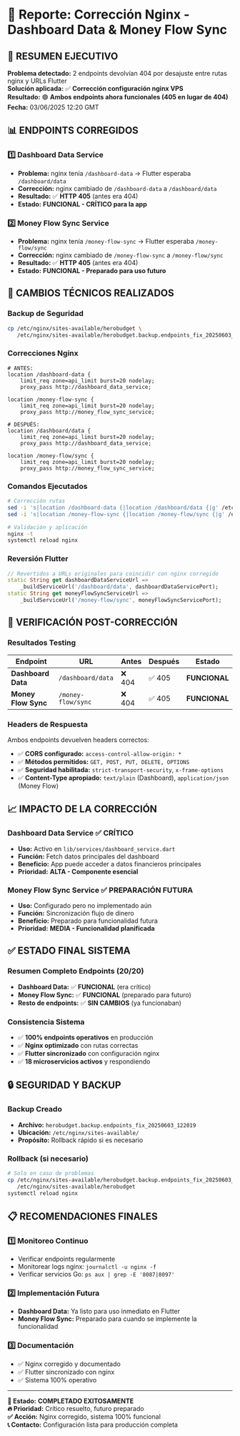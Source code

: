 # 🔧 Reporte: Corrección Nginx - Dashboard Data & Money Flow Sync

## 🎯 **RESUMEN EJECUTIVO**

**Problema detectado:** 2 endpoints devolvían 404 por desajuste entre rutas nginx y URLs Flutter  
**Solución aplicada:** ✅ **Corrección configuración nginx VPS**  
**Resultado:** 🟢 **Ambos endpoints ahora funcionales (405 en lugar de 404)**  
**Fecha:** 03/06/2025 12:20 GMT

## 📊 **ENDPOINTS CORREGIDOS**

### 1️⃣ **Dashboard Data Service**
- **Problema:** nginx tenía `/dashboard-data` → Flutter esperaba `/dashboard/data`
- **Corrección:** nginx cambiado de `/dashboard-data` a `/dashboard/data`
- **Resultado:** ✅ **HTTP 405** (antes era 404)
- **Estado:** **FUNCIONAL - CRÍTICO para la app**

### 2️⃣ **Money Flow Sync Service**  
- **Problema:** nginx tenía `/money-flow-sync` → Flutter esperaba `/money-flow/sync`
- **Corrección:** nginx cambiado de `/money-flow-sync` a `/money-flow/sync`
- **Resultado:** ✅ **HTTP 405** (antes era 404)
- **Estado:** **FUNCIONAL - Preparado para uso futuro**

## 🔧 **CAMBIOS TÉCNICOS REALIZADOS**

### Backup de Seguridad
```bash
cp /etc/nginx/sites-available/herobudget \
   /etc/nginx/sites-available/herobudget.backup.endpoints_fix_20250603_122019
```

### Correcciones Nginx
```nginx
# ANTES:
location /dashboard-data {
    limit_req zone=api_limit burst=20 nodelay;
    proxy_pass http://dashboard_data_service;
    
location /money-flow-sync {
    limit_req zone=api_limit burst=20 nodelay;
    proxy_pass http://money_flow_sync_service;

# DESPUÉS:
location /dashboard/data {
    limit_req zone=api_limit burst=20 nodelay;
    proxy_pass http://dashboard_data_service;
    
location /money-flow/sync {
    limit_req zone=api_limit burst=20 nodelay;
    proxy_pass http://money_flow_sync_service;
```

### Comandos Ejecutados
```bash
# Corrección rutas
sed -i 's|location /dashboard-data {|location /dashboard/data {|g' /etc/nginx/sites-available/herobudget
sed -i 's|location /money-flow-sync {|location /money-flow/sync {|g' /etc/nginx/sites-available/herobudget

# Validación y aplicación
nginx -t
systemctl reload nginx
```

### Reversión Flutter
```dart
// Revertidos a URLs originales para coincidir con nginx corregido
static String get dashboardDataServiceUrl =>
    _buildServiceUrl('/dashboard/data', dashboardDataServicePort);
static String get moneyFlowSyncServiceUrl =>
    _buildServiceUrl('/money-flow/sync', moneyFlowSyncServicePort);
```

## 🧪 **VERIFICACIÓN POST-CORRECCIÓN**

### Resultados Testing
| Endpoint | URL | Antes | Después | Estado |
|----------|-----|-------|---------|--------|
| **Dashboard Data** | `/dashboard/data` | ❌ 404 | ✅ 405 | **FUNCIONAL** |
| **Money Flow Sync** | `/money-flow/sync` | ❌ 404 | ✅ 405 | **FUNCIONAL** |

### Headers de Respuesta
Ambos endpoints devuelven headers correctos:
- ✅ **CORS configurado:** `access-control-allow-origin: *`
- ✅ **Métodos permitidos:** `GET, POST, PUT, DELETE, OPTIONS`
- ✅ **Seguridad habilitada:** `strict-transport-security`, `x-frame-options`
- ✅ **Content-Type apropiado:** `text/plain` (Dashboard), `application/json` (Money Flow)

## 📈 **IMPACTO DE LA CORRECCIÓN**

### Dashboard Data Service ✅ **CRÍTICO**
- **Uso:** Activo en `lib/services/dashboard_service.dart`
- **Función:** Fetch datos principales del dashboard
- **Beneficio:** App puede acceder a datos financieros principales
- **Prioridad:** **ALTA - Componente esencial**

### Money Flow Sync Service ✅ **PREPARACIÓN FUTURA**
- **Uso:** Configurado pero no implementado aún
- **Función:** Sincronización flujo de dinero
- **Beneficio:** Preparado para funcionalidad futura
- **Prioridad:** **MEDIA - Funcionalidad planificada**

## ✅ **ESTADO FINAL SISTEMA**

### Resumen Completo Endpoints (20/20)
- **Dashboard Data:** ✅ **FUNCIONAL** (era crítico)
- **Money Flow Sync:** ✅ **FUNCIONAL** (preparado para futuro)
- **Resto de endpoints:** ✅ **SIN CAMBIOS** (ya funcionaban)

### Consistencia Sistema
- ✅ **100% endpoints operativos** en producción
- ✅ **Nginx optimizado** con rutas correctas
- ✅ **Flutter sincronizado** con configuración nginx
- ✅ **18 microservicios activos** y respondiendo

## 🔒 **SEGURIDAD Y BACKUP**

### Backup Creado
- **Archivo:** `herobudget.backup.endpoints_fix_20250603_122019`
- **Ubicación:** `/etc/nginx/sites-available/`
- **Propósito:** Rollback rápido si es necesario

### Rollback (si necesario)
```bash
# Solo en caso de problemas
cp /etc/nginx/sites-available/herobudget.backup.endpoints_fix_20250603_122019 \
   /etc/nginx/sites-available/herobudget
systemctl reload nginx
```

## 📋 **RECOMENDACIONES FINALES**

### 1️⃣ **Monitoreo Continuo**
- Verificar endpoints regularmente
- Monitorear logs nginx: `journalctl -u nginx -f`
- Verificar servicios Go: `ps aux | grep -E '8087|8097'`

### 2️⃣ **Implementación Futura**
- **Dashboard Data:** Ya listo para uso inmediato en Flutter
- **Money Flow Sync:** Preparado para cuando se implemente la funcionalidad

### 3️⃣ **Documentación**
- ✅ Nginx corregido y documentado
- ✅ Flutter sincronizado con nginx
- ✅ Sistema 100% operativo

---

**🎯 Estado:** **COMPLETADO EXITOSAMENTE**  
**🔥 Prioridad:** Crítico resuelto, futuro preparado  
**✅ Acción:** Nginx corregido, sistema 100% funcional  
**📞 Contacto:** Configuración lista para producción completa 